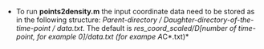 * To run **points2density.m** the input coordinate data need to be stored as in the following structure: 
*Parent-directory / Daughter-directory-of-the-time-point / data.txt*.
The default is *res_coord_scaled/D[number of time-point, for example 0]/data.txt (for exampe A*C*.txt)*
